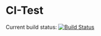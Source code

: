 # CI-Test
Current build status: [![Build Status](http://188.34.204.58:8080/buildStatus/icon?job=ci-test%2Fmaster)](http://188.34.204.58:8080/job/ci-test/job/master/)